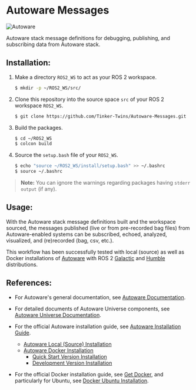 # Autoware Messages

![Autoware](https://user-images.githubusercontent.com/63835446/158918717-58d6deaf-93fb-47f9-891d-e242b02cba7b.png)

Autoware stack message definitions for debugging, publishing, and subscribing data from Autoware stack.

## Installation:
1. Make a directory `ROS2_WS` to act as your ROS 2 workspace.
    ```bash
    $ mkdir -p ~/ROS2_WS/src/
    ```
2. Clone this repository into the source space `src` of your ROS 2 workspace `ROS2_WS`.
    ```bash
    $ git clone https://github.com/Tinker-Twins/Autoware-Messages.git
    ```
3. Build the packages.
    ```bash
    $ cd ~/ROS2_WS
    $ colcon build
    ```
4. Source the `setup.bash` file of your `ROS2_WS`.
    ```bash
    $ echo "source ~/ROS2_WS/install/setup.bash" >> ~/.bashrc
    $ source ~/.bashrc
    ```

> **Note:** You can ignore the warnings regarding packages having `stderr output` (if any).

## Usage:
With the Autoware stack message definitions built and the workspace sourced, the messages published (live or from pre-recorded bag files) from Autoware-enabled systems can be subscribed, echoed, analyzed, visualized, and (re)recorded (bag, csv, etc.).

This workflow has been successfully tested with local (source) as well as Docker installations of [Autoware](https://autoware.org/) with ROS 2 [Galactic](https://docs.ros.org/en/galactic/index.html) and [Humble](https://docs.ros.org/en/humble/index.html) distributions.

## References:
- For Autoware's general documentation, see [Autoware Documentation](https://autowarefoundation.github.io/autoware-documentation/).

- For detailed documents of Autoware Universe components, see [Autoware Universe Documentation](https://autowarefoundation.github.io/autoware.universe/).

- For the official Autoware installation guide, see [Autoware Installation Guide](https://autowarefoundation.github.io/autoware-documentation/main/installation/).
  - [Autoware Local (Source) Installation](https://autowarefoundation.github.io/autoware-documentation/main/installation/autoware/source-installation/)
  - [Autoware Docker Installation](https://autowarefoundation.github.io/autoware-documentation/main/installation/autoware/docker-installation/)
    - [Quick Start Version Installation](https://autowarefoundation.github.io/autoware-documentation/main/installation/autoware/docker-installation-prebuilt/)
    - [Development Version Installation](https://autowarefoundation.github.io/autoware-documentation/main/installation/autoware/docker-installation-devel/)

- For the official Docker installation guide, see [Get Docker](https://docs.docker.com/get-docker/), and particularly for Ubuntu, see [Docker Ubuntu Installation](https://docs.docker.com/desktop/install/ubuntu/).
